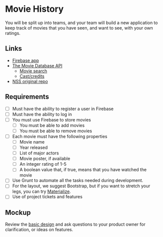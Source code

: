 # Movie History

You will be split up into teams, and your team will build a new application to keep track of movies that you have seen, and want to see, with your own ratings.

## Links

- [Firebase app](https://console.firebase.google.com/u/0/project/titanium-logic/overview)
- [The Movie Database API](https://developers.themoviedb.org/3)
    - [Movie search](https://developers.themoviedb.org/3/search/search-movies)
    - [Cast/credits](https://developers.themoviedb.org/3/credits/get-credit-details)
- [NSS original repo](https://github.com/nashville-software-school/group-project-movie-history)

## Requirements

- [ ] Must have the ability to register a user in Firebase
- [ ] Must have the ability to log in
- [ ] You must use Firebase to store movies
    - [ ] You must be able to add movies
    - [ ] You must be able to remove movies
- [ ] Each movie must have the following properties
   - [ ] Movie name
   - [ ] Year released
   - [ ] List of major actors
   - [ ] Movie poster, if available
   - [ ] An integer rating of 1-5
   - [ ] A boolean value that, if true, means that you have watched the movie
- [ ] Use Grunt to automate all the tasks needed during development.
- [ ] For the layout, we suggest Bootstrap, but if you want to stretch your legs, you can try [Materialize](http://materializecss.com/).
- [ ] Use of project tickets and features

## Mockup

Review the [basic design](https://app.moqups.com/chortlehoort/uGBbLbK46Y/view/page/a3a0e7bf6) and ask questions to your product owner for clarification, or ideas on features.

